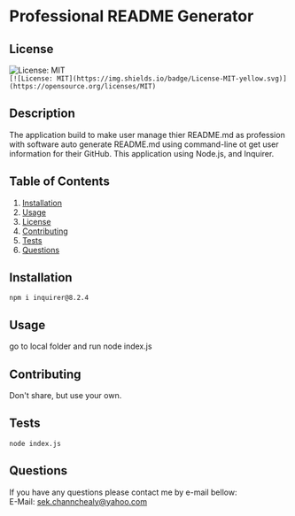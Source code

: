 
  # Professional README Generator
  ## License 
  
![License: MIT](https://img.shields.io/badge/License-MIT-yellow.svg)  
`[![License: MIT](https://img.shields.io/badge/License-MIT-yellow.svg)](https://opensource.org/licenses/MIT)`
  
## Description 
The application build to make user manage thier README.md as profession with software auto generate README.md using command-line ot get user information for their GitHub. This application using Node.js, and Inquirer.

## Table of Contents
1. [Installation](#Installation)
2. [Usage](#Usage)
3. [License](#License)
4. [Contributing](#Contributing)
5. [Tests](#Tests)
6. [Questions](#Questions)
  
## Installation
```
npm i inquirer@8.2.4
```

## Usage
go to local folder and run node index.js

## Contributing
Don't share, but use your own.

## Tests
```
node index.js
```

## Questions
If you have any questions please contact me by e-mail bellow:  
 E-Mail: sek.channchealy@yahoo.com
  
